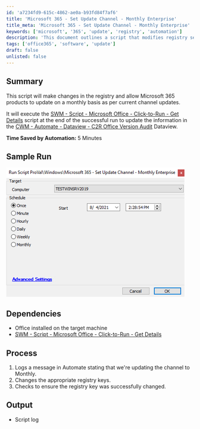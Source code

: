 ```yaml
---
id: 'a7234fd9-615c-4862-ae0a-b93fd84f7af6'
title: 'Microsoft 365 - Set Update Channel - Monthly Enterprise'
title_meta: 'Microsoft 365 - Set Update Channel - Monthly Enterprise'
keywords: ['microsoft', '365', 'update', 'registry', 'automation']
description: 'This document outlines a script that modifies registry settings to enable Microsoft 365 products to update on a monthly basis, in line with current channel updates. It also executes a follow-up script to update the relevant dataview in ConnectWise Automate, thereby enhancing the management and auditing of Office versions.'
tags: ['office365', 'software', 'update']
draft: false
unlisted: false
---
```


## Summary

This script will make changes in the registry and allow Microsoft 365 products to update on a monthly basis as per current channel updates.

It will execute the [SWM - Script - Microsoft Office - Click-to-Run - Get Details](<./Microsoft 365 - Click-to-Run - Get Details.md>) script at the end of the successful run to update the information in the [CWM - Automate - Dataview - C2R Office Version Audit](<../dataviews/C2R Office Version Audit.md>) Dataview.

**Time Saved by Automation:** 5 Minutes

## Sample Run

![Sample Run](../../../static/img/Microsoft-365---Set-Update-Channel---Monthly-Enterprise/image_1.png)

## Dependencies

- Office installed on the target machine
- [SWM - Script - Microsoft Office - Click-to-Run - Get Details](<./Microsoft 365 - Click-to-Run - Get Details.md>)

## Process

1. Logs a message in Automate stating that we're updating the channel to Monthly.
2. Changes the appropriate registry keys.
3. Checks to ensure the registry key was successfully changed.

## Output

- Script log




